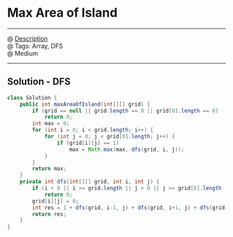 # Max Area of Island
------------------
@ [Description](https://leetcode.com/problems/max-area-of-island/)  
@ Tags: Array, DFS    
@ Medium

------------------
## Solution - DFS
```java
class Solution {
    public int maxAreaOfIsland(int[][] grid) {
        if (grid == null || grid.length == 0 || grid[0].length == 0)
            return 0;
        int max = 0;
        for (int i = 0; i < grid.length; i++) {
            for (int j = 0; j < grid[0].length; j++) {
                if (grid[i][j] == 1)
                    max = Math.max(max, dfs(grid, i, j));
            }
        }
        return max;
    }
    private int dfs(int[][] grid, int i, int j) {
        if (i < 0 || i >= grid.length || j < 0 || j >= grid[0].length || grid[i][j] == 0)
            return 0;
        grid[i][j] = 0;
        int res = 1 + dfs(grid, i-1, j) + dfs(grid, i+1, j) + dfs(grid, i, j+1) + dfs(grid,i,j-1);
        return res;
    }
}
```
